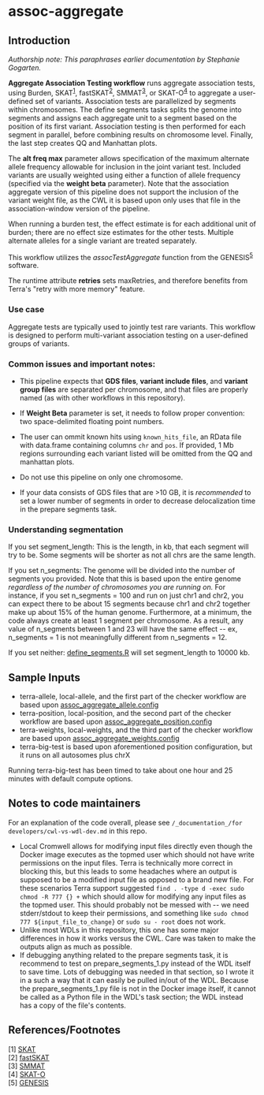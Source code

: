 # assoc-aggregate

## Introduction
*Authorship note: This paraphrases earlier documentation by Stephanie Gogarten.*

**Aggregate Association Testing workflow** runs aggregate association tests, using Burden, SKAT<sup>[1](#SKAT)</sup>, fastSKAT<sup>[2](#fastSKAT)</sup>, SMMAT<sup>[3](#SMMAT)</sup>, or SKAT-O<sup>[4](#SKATO)</sup> to aggregate a user-defined set of variants. Association tests are parallelized by segments within chromosomes. The define segments tasks splits the genome into segments and assigns each aggregate unit to a segment based on the position of its first variant. Association testing is then performed for each segment in parallel, before combining results on chromosome level. Finally, the last step creates QQ and Manhattan plots.

The **alt freq max** parameter allows specification of the maximum alternate allele frequency allowable for inclusion in the joint variant test. Included variants are usually weighted using either a function of allele frequency (specified via the **weight beta** parameter). Note that the association aggregate version of this pipeline does not support the inclusion of the variant weight file, as the CWL it is based upon only uses that file in the association-window version of the pipeline.

When running a burden test, the effect estimate is for each additional unit of burden; there are no effect size estimates for the other tests. Multiple alternate alleles for a single variant are treated separately.

This workflow utilizes the *assocTestAggregate* function from the GENESIS<sup>[5](#GENESIS)</sup> software.

The runtime attribute **retries** sets maxRetries, and therefore benefits from Terra's "retry with more memory" feature.

### Use case
Aggregate tests are typically used to jointly test rare variants. This workflow is designed to perform multi-variant association testing on a user-defined groups of variants.

### Common issues and important notes:
* This pipeline expects that **GDS files**, **variant include files**, and **variant group files** are separated per chromosome, and that files are properly named (as with other workflows in this repository).

* If **Weight Beta** parameter is set, it needs to follow proper convention: two space-delimited floating point numbers.

* The user can ommit known hits using `known_hits_file`, an RData file with data.frame containing columns `chr` and `pos`. If provided, 1 Mb regions surrounding each variant listed will be omitted from the QQ and manhattan plots.

* Do not use this pipeline on only one chromosome.

* If your data consists of GDS files that are >10 GB, it is *recommended* to set a lower number of segments in order to decrease delocalization time in the prepare segments task.

### Understanding segmentation
If you set segment_length: This is the length, in kb, that each segment will try to be. Some segments will be shorter as not all chrs are the same length.

If you set n_segments: The genome will be divided into the number of segments you provided. Note that this is based upon the entire genome *regardless of the number of chromosomes you are running on.* For instance, if you set n_segments = 100 and run on just chr1 and chr2, you can expect there to be about 15 segments because chr1 and chr2 together make up about 15% of the human genome. Furthermore, at a minimum, the code always create at least 1 segment per chromosome. As a result, any value of n_segments between 1 and 23 will have the same effect -- ex, n_segments = 1 is not meaningfully different from n_segments = 12.

If you set neither: [define_segments.R](https://github.com/UW-GAC/analysis_pipeline/blob/master/R/define_segments.R) will set segment_length to 10000 kb.

## Sample Inputs
* terra-allele, local-allele, and the first part of the checker workflow are based upon [assoc_aggregate_allele.config](https://github.com/UW-GAC/analysis_pipeline/blob/master/testdata/assoc_aggregate_allele.config)
* terra-position, local-position, and the second part of the checker workflow are based upon [assoc_aggregate_position.config](https://github.com/UW-GAC/analysis_pipeline/blob/master/testdata/assoc_aggregate_position.config)
* terra-weights, local-weights, and the third part of the checker workflow are based upon [assoc_aggregate_weights.config](https://github.com/UW-GAC/analysis_pipeline/blob/master/testdata/assoc_aggregate_weights.config)
* terra-big-test is based upon aforementioned position configuration, but it runs on all autosomes plus chrX

Running terra-big-test has been timed to take about one hour and 25 minutes with default compute options.

## Notes to code maintainers
For an explanation of the code overall, please see `/_documentation_/for developers/cwl-vs-wdl-dev.md` in this repo.  
* Local Cromwell allows for modifying input files directly even though the Docker image executes as the topmed user which should not have write permissions on the input files. Terra is technically more correct in blocking this, but this leads to some headaches where an output is supposed to be a modified input file as opposed to a brand new file. For these scenarios Terra support suggested `find . -type d -exec sudo chmod -R 777 {} +` which should allow for modifying any input files as the topmed user. This should probably not be messed with -- we need stderr/stdout to keep their permissions, and something like `sudo chmod 777 ${input_file_to_change}` or `sudo su - root` does not work.
* Unlike most WDLs in this repository, this one has some major differences in how it works versus the CWL. Care was taken to make the outputs align as much as possible.
* If debugging anything related to the prepare segments task, it is recommend to test on prepare_segments_1.py instead of the WDL itself to save time. Lots of debugging was needed in that section, so I wrote it in a such a way that it can easily be pulled in/out of the WDL. Because the prepare_segments_1.py file is not in the Docker image itself, it cannot be called as a Python file in the WDL's task section; the WDL instead has a copy of the file's contents.

## References/Footnotes
<a name="SKAT">[1]</a> [SKAT](https://dx.doi.org/10.1016%2Fj.ajhg.2011.05.029)  
<a name="fastSKAT">[2]</a>  [fastSKAT](https://doi.org/10.1002/gepi.22136)  
<a name="SMMAT">[3]</a>  [SMMAT](https://doi.org/10.1016/j.ajhg.2018.12.012)  
<a name="SKATO">[4]</a>  [SKAT-O](https://doi.org/10.1093/biostatistics/kxs014)  
<a name="GENESIS">[5]</a>  [GENESIS](https://f4c.sbgenomics.com/u/boris_majic/genesis-pipelines-dev/apps/doi.org/10.1093/bioinformatics/btz567)
